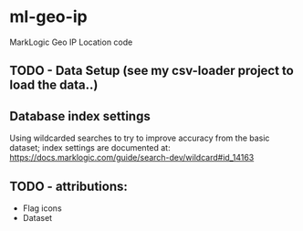 # ml-geo-ip
MarkLogic Geo IP Location code

## TODO - Data Setup (see my csv-loader project to load the data..)

## Database index settings

Using wildcarded searches to try to improve accuracy from the basic dataset; index settings are documented at:
https://docs.marklogic.com/guide/search-dev/wildcard#id_14163

## TODO - attributions:
- Flag icons 
- Dataset
